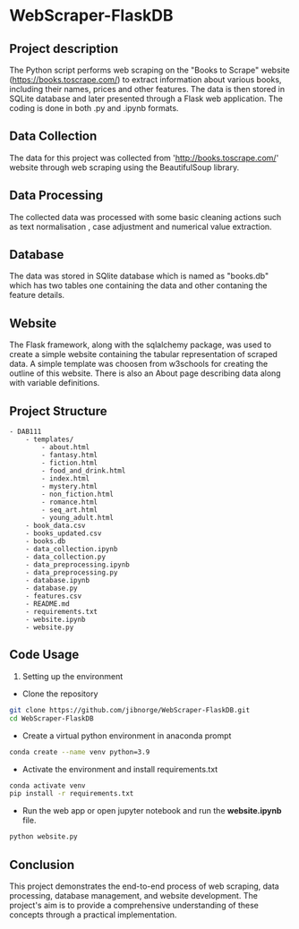 # WebScraper-FlaskDB
## Project description

The Python script performs web scraping on the "Books to Scrape" website (https://books.toscrape.com/) to extract information about various books, including their names, prices and other features. The data is then stored in SQLite database and later presented through a Flask web application. The coding is done in both .py and .ipynb formats.


## Data Collection

The data for this project was collected from 'http://books.toscrape.com/' website through web scraping using the BeautifulSoup library.

## Data Processing 

The collected data was processed with some basic cleaning actions such as text normalisation , case adjustment and numerical value extraction.

## Database

The data was stored in SQlite database which is named as "books.db" which has two tables one containing the data and other contaning the feature details.


## Website 

The Flask framework, along with the sqlalchemy package, was used to create a simple website containing the tabular representation of scraped data. A simple template was choosen from w3schools for creating the outline of this website. There is also an About page describing data along with variable definitions.

## Project Structure

```plaintext
- DAB111
    - templates/
        - about.html
        - fantasy.html
        - fiction.html
        - food_and_drink.html
        - index.html
        - mystery.html
        - non_fiction.html
        - romance.html
        - seq_art.html
        - young_adult.html
    - book_data.csv
    - books_updated.csv
    - books.db
    - data_collection.ipynb
    - data_collection.py
    - data_preprocessing.ipynb
    - data_preprocessing.py
    - database.ipynb
    - database.py
    - features.csv
    - README.md
    - requirements.txt
    - website.ipynb
    - website.py
```

## Code Usage 

1. Setting up the environment
- Clone the repository 
```bash
git clone https://github.com/jibnorge/WebScraper-FlaskDB.git
cd WebScraper-FlaskDB
```

- Create a virtual python environment in anaconda prompt
```bash
conda create --name venv python=3.9
```

- Activate the environment and install requirements.txt
```bash
conda activate venv
pip install -r requirements.txt
```

- Run the web app or open jupyter notebook and run the **website.ipynb** file.
```bash
python website.py
```


## Conclusion
This project demonstrates the end-to-end process of web scraping, data processing, database management, and website development. The project's aim is to provide a comprehensive understanding of these concepts through a practical implementation. 

